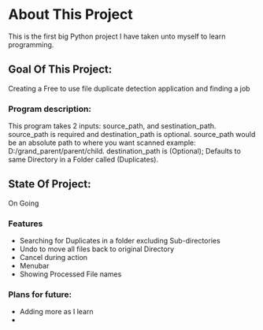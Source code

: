 # About This Project

This is the first big Python project I have taken unto myself to learn programming.

## Goal Of This Project:
Creating a Free to use file duplicate detection application and finding a job

### Program description:
This program takes 2 inputs: source_path, and sestination_path. source_path is required and destination_path is optional.
source_path would be an absolute path to where you want scanned example: D:/grand_parent/parent/child. destination_path is (Optional); Defaults to same Directory in a Folder called (Duplicates).

## State Of Project:
On Going

### Features
- Searching for Duplicates in a folder excluding Sub-directories
- Undo to move all files back to original Directory
- Cancel during action
- Menubar
- Showing Processed File names

### Plans for future:
- Adding more as I learn
- 
